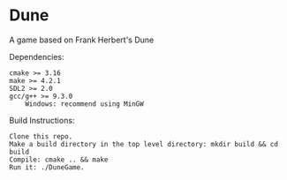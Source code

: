 # Dune

A game based on Frank Herbert's Dune


Dependencies:

    cmake >= 3.16
    make >= 4.2.1
    SDL2 >= 2.0
    gcc/g++ >= 9.3.0
        Windows: recommend using MinGW 


Build Instructions:

    Clone this repo.
    Make a build directory in the top level directory: mkdir build && cd build
    Compile: cmake .. && make
    Run it: ./DuneGame.
